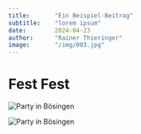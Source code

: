 ```yaml
---
title:       "Ein Beispiel-Beitrag"
subtitle:    "lorem ipsum"
date:        2024-04-23
author:      "Rainer Thieringer"
image:       "/img/003.jpg"
---
```


# Fest Fest

![Party in Bösingen](/img/001.jpg)

![Party in Bösingen](/img/002.jpg)
